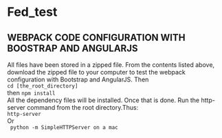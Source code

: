# Fed_test
<h2>WEBPACK CODE CONFIGURATION WITH BOOSTRAP AND ANGULARJS</h2>
All files have been stored in a zipped file. From the contents listed above, download the zipped file to your computer to test the webpack configuration with Bootstrap and AngularJS. Then </br>
<code>cd [the_root_directory]</code> </br>
then
<code>npm install</code> </br>
All the dependency files will be installed. Once that is done. Run the http-server command from the root directory.Thus:</br>
<code>http-server</code> </br>
Or </br> <code> python -m SimpleHTTPServer on a mac </code>
